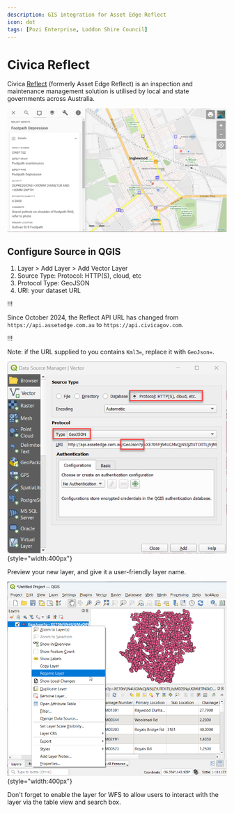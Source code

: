```yaml
---
description: GIS integration for Asset Edge Reflect
icon: dot
tags: [Pozi Enterprise, Loddon Shire Council]
---
```


# Civica Reflect

Civica [Reflect](https://www.civica.com/en-au/product-pages/reflect/) (formerly Asset Edge Reflect) is an inspection and maintenance management solution is utilised by local and state governments across Australia.

![](/static/img/tweet-gallery/Loddon_Reflect_Defects.png)

## Configure Source in QGIS

1. Layer > Add Layer > Add Vector Layer
2. Source Type: Protocol: HTTP(S), cloud, etc
3. Protocol Type: GeoJSON
4. URI: your dataset URL

!!!

Since October 2024, the Reflect API URL has changed from `https://api.assetedge.com.au` to `https://api.civicagov.com`.

!!!

Note: if the URL supplied to you contains `Kml3=`, replace it with `GeoJson=`.

![](img/civica-reflect-add-layer.png){style="width:400px"}

Preview your new layer, and give it a user-friendly layer name.

![](img/civica-reflect-preview-and-rename-layer.png){style="width:400px"}

Don't forget to enable the layer for WFS to allow users to interact with the layer via the table view and search box.
